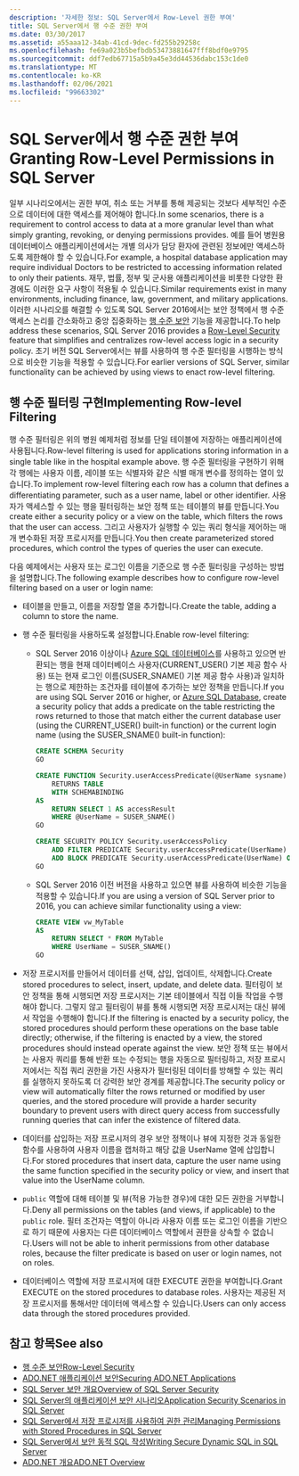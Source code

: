 ```yaml
---
description: '자세한 정보: SQL Server에서 Row-Level 권한 부여'
title: SQL Server에서 행 수준 권한 부여
ms.date: 03/30/2017
ms.assetid: a55aaa12-34ab-41cd-9dec-fd255b29258c
ms.openlocfilehash: fe69a023b5befbdb53473881647fff8bdf0e9795
ms.sourcegitcommit: ddf7edb67715a5b9a45e3dd44536dabc153c1de0
ms.translationtype: MT
ms.contentlocale: ko-KR
ms.lasthandoff: 02/06/2021
ms.locfileid: "99663302"
---
```

# <a name="granting-row-level-permissions-in-sql-server"></a><span data-ttu-id="643b9-103">SQL Server에서 행 수준 권한 부여</span><span class="sxs-lookup"><span data-stu-id="643b9-103">Granting Row-Level Permissions in SQL Server</span></span>

<span data-ttu-id="643b9-104">일부 시나리오에서는 권한 부여, 취소 또는 거부를 통해 제공되는 것보다 세부적인 수준으로 데이터에 대한 액세스를 제어해야 합니다.</span><span class="sxs-lookup"><span data-stu-id="643b9-104">In some scenarios, there is a requirement to control access to data at a more granular level than what simply granting, revoking, or denying permissions provides.</span></span> <span data-ttu-id="643b9-105">예를 들어 병원용 데이터베이스 애플리케이션에서는 개별 의사가 담당 환자에 관련된 정보에만 액세스하도록 제한해야 할 수 있습니다.</span><span class="sxs-lookup"><span data-stu-id="643b9-105">For example, a hospital database application may require individual Doctors to be restricted to accessing information related to only their patients.</span></span> <span data-ttu-id="643b9-106">재무, 법률, 정부 및 군사용 애플리케이션을 비롯한 다양한 환경에도 이러한 요구 사항이 적용될 수 있습니다.</span><span class="sxs-lookup"><span data-stu-id="643b9-106">Similar requirements exist in many environments, including finance, law, government, and military applications.</span></span> <span data-ttu-id="643b9-107">이러한 시나리오를 해결할 수 있도록 SQL Server 2016에서는 보안 정책에서 행 수준 액세스 논리를 간소화하고 중앙 집중화하는 [행 수준 보안](/sql/relational-databases/security/row-level-security) 기능을 제공합니다.</span><span class="sxs-lookup"><span data-stu-id="643b9-107">To help address these scenarios, SQL Server 2016 provides a [Row-Level Security](/sql/relational-databases/security/row-level-security) feature that simplifies and centralizes row-level access logic in a security policy.</span></span> <span data-ttu-id="643b9-108">초기 버전 SQL Server에서는 뷰를 사용하여 행 수준 필터링을 시행하는 방식으로 비슷한 기능을 적용할 수 있습니다.</span><span class="sxs-lookup"><span data-stu-id="643b9-108">For earlier versions of SQL Server, similar functionality can be achieved by using views to enact row-level filtering.</span></span>

## <a name="implementing-row-level-filtering"></a><span data-ttu-id="643b9-109">행 수준 필터링 구현</span><span class="sxs-lookup"><span data-stu-id="643b9-109">Implementing Row-level Filtering</span></span>

<span data-ttu-id="643b9-110">행 수준 필터링은 위의 병원 예제처럼 정보를 단일 테이블에 저장하는 애플리케이션에 사용됩니다.</span><span class="sxs-lookup"><span data-stu-id="643b9-110">Row-level filtering is used for applications storing information in a single table like in the hospital example above.</span></span> <span data-ttu-id="643b9-111">행 수준 필터링을 구현하기 위해 각 행에는 사용자 이름, 레이블 또는 식별자와 같은 식별 매개 변수를 정의하는 열이 있습니다.</span><span class="sxs-lookup"><span data-stu-id="643b9-111">To implement row-level filtering each row has a column that defines a differentiating parameter, such as a user name, label or other identifier.</span></span> <span data-ttu-id="643b9-112">사용자가 액세스할 수 있는 행을 필터링하는 보안 정책 또는 테이블의 뷰를 만듭니다.</span><span class="sxs-lookup"><span data-stu-id="643b9-112">You create either a security policy or a view on the table, which filters the rows that the user can access.</span></span> <span data-ttu-id="643b9-113">그리고 사용자가 실행할 수 있는 쿼리 형식을 제어하는 매개 변수화된 저장 프로시저를 만듭니다.</span><span class="sxs-lookup"><span data-stu-id="643b9-113">You then create parameterized stored procedures, which control the types of queries the user can execute.</span></span>

<span data-ttu-id="643b9-114">다음 예제에서는 사용자 또는 로그인 이름을 기준으로 행 수준 필터링을 구성하는 방법을 설명합니다.</span><span class="sxs-lookup"><span data-stu-id="643b9-114">The following example describes how to configure row-level filtering based on a user or login name:</span></span>

- <span data-ttu-id="643b9-115">테이블을 만들고, 이름을 저장할 열을 추가합니다.</span><span class="sxs-lookup"><span data-stu-id="643b9-115">Create the table, adding a column to store the name.</span></span>

- <span data-ttu-id="643b9-116">행 수준 필터링을 사용하도록 설정합니다.</span><span class="sxs-lookup"><span data-stu-id="643b9-116">Enable row-level filtering:</span></span>

  - <span data-ttu-id="643b9-117">SQL Server 2016 이상이나 [Azure SQL 데이터베이스](/azure/sql-database/)를 사용하고 있으면 반환되는 행을 현재 데이터베이스 사용자(CURRENT_USER() 기본 제공 함수 사용) 또는 현재 로그인 이름(SUSER_SNAME() 기본 제공 함수 사용)과 일치하는 행으로 제한하는 조건자를 테이블에 추가하는 보안 정책을 만듭니다.</span><span class="sxs-lookup"><span data-stu-id="643b9-117">If you are using SQL Server 2016 or higher, or [Azure SQL Database](/azure/sql-database/), create a security policy that adds a predicate on the table restricting the rows returned to those that match either the current database user (using the CURRENT_USER() built-in function) or the current login name (using the SUSER_SNAME() built-in function):</span></span>

      ```sql
      CREATE SCHEMA Security
      GO

      CREATE FUNCTION Security.userAccessPredicate(@UserName sysname)
          RETURNS TABLE
          WITH SCHEMABINDING
      AS
          RETURN SELECT 1 AS accessResult
          WHERE @UserName = SUSER_SNAME()
      GO

      CREATE SECURITY POLICY Security.userAccessPolicy
          ADD FILTER PREDICATE Security.userAccessPredicate(UserName) ON dbo.MyTable,
          ADD BLOCK PREDICATE Security.userAccessPredicate(UserName) ON dbo.MyTable
      GO
      ```

  - <span data-ttu-id="643b9-118">SQL Server 2016 이전 버전을 사용하고 있으면 뷰를 사용하여 비슷한 기능을 적용할 수 있습니다.</span><span class="sxs-lookup"><span data-stu-id="643b9-118">If you are using a version of SQL Server prior to 2016, you can achieve similar functionality using a view:</span></span>

      ```sql
      CREATE VIEW vw_MyTable
      AS
          RETURN SELECT * FROM MyTable
          WHERE UserName = SUSER_SNAME()
      GO
      ```

- <span data-ttu-id="643b9-119">저장 프로시저를 만들어서 데이터를 선택, 삽입, 업데이트, 삭제합니다.</span><span class="sxs-lookup"><span data-stu-id="643b9-119">Create stored procedures to select, insert, update, and delete data.</span></span> <span data-ttu-id="643b9-120">필터링이 보안 정책을 통해 시행되면 저장 프로시저는 기본 테이블에서 직접 이들 작업을 수행해야 합니다. 그렇지 않고 필터링이 뷰를 통해 시행되면 저장 프로시저는 대신 뷰에서 작업을 수행해야 합니다.</span><span class="sxs-lookup"><span data-stu-id="643b9-120">If the filtering is enacted by a security policy, the stored procedures should perform these operations on the base table directly; otherwise, if the filtering is enacted by a view, the stored procedures should instead operate against the view.</span></span> <span data-ttu-id="643b9-121">보안 정책 또는 뷰에서는 사용자 쿼리를 통해 반환 또는 수정되는 행을 자동으로 필터링하고, 저장 프로시저에서는 직접 쿼리 권한을 가진 사용자가 필터링된 데이터를 방해할 수 있는 쿼리를 실행하지 못하도록 더 강력한 보안 경계를 제공합니다.</span><span class="sxs-lookup"><span data-stu-id="643b9-121">The security policy or view will automatically filter the rows returned or modified by user queries, and the stored procedure will provide a harder security boundary to prevent users with direct query access from successfully running queries that can infer the existence of filtered data.</span></span>

- <span data-ttu-id="643b9-122">데이터를 삽입하는 저장 프로시저의 경우 보안 정책이나 뷰에 지정한 것과 동일한 함수를 사용하여 사용자 이름을 캡처하고 해당 값을 UserName 열에 삽입합니다.</span><span class="sxs-lookup"><span data-stu-id="643b9-122">For stored procedures that insert data, capture the user name using the same function specified in the security policy or view, and insert that value into the UserName column.</span></span>

- <span data-ttu-id="643b9-123">`public` 역할에 대해 테이블 및 뷰(적용 가능한 경우)에 대한 모든 권한을 거부합니다.</span><span class="sxs-lookup"><span data-stu-id="643b9-123">Deny all permissions on the tables (and views, if applicable) to the `public` role.</span></span> <span data-ttu-id="643b9-124">필터 조건자는 역할이 아니라 사용자 이름 또는 로그인 이름을 기반으로 하기 때문에 사용자는 다른 데이터베이스 역할에서 권한을 상속할 수 없습니다.</span><span class="sxs-lookup"><span data-stu-id="643b9-124">Users will not be able to inherit permissions from other database roles, because the filter predicate is based on user or login names, not on roles.</span></span>

- <span data-ttu-id="643b9-125">데이터베이스 역할에 저장 프로시저에 대한 EXECUTE 권한을 부여합니다.</span><span class="sxs-lookup"><span data-stu-id="643b9-125">Grant EXECUTE on the stored procedures to database roles.</span></span> <span data-ttu-id="643b9-126">사용자는 제공된 저장 프로시저를 통해서만 데이터에 액세스할 수 있습니다.</span><span class="sxs-lookup"><span data-stu-id="643b9-126">Users can only access data through the stored procedures provided.</span></span>

## <a name="see-also"></a><span data-ttu-id="643b9-127">참고 항목</span><span class="sxs-lookup"><span data-stu-id="643b9-127">See also</span></span>

- [<span data-ttu-id="643b9-128">행 수준 보안</span><span class="sxs-lookup"><span data-stu-id="643b9-128">Row-Level Security</span></span>](/sql/relational-databases/security/row-level-security)
- [<span data-ttu-id="643b9-129">ADO.NET 애플리케이션 보안</span><span class="sxs-lookup"><span data-stu-id="643b9-129">Securing ADO.NET Applications</span></span>](../securing-ado-net-applications.md)
- [<span data-ttu-id="643b9-130">SQL Server 보안 개요</span><span class="sxs-lookup"><span data-stu-id="643b9-130">Overview of SQL Server Security</span></span>](overview-of-sql-server-security.md)
- [<span data-ttu-id="643b9-131">SQL Server의 애플리케이션 보안 시나리오</span><span class="sxs-lookup"><span data-stu-id="643b9-131">Application Security Scenarios in SQL Server</span></span>](application-security-scenarios-in-sql-server.md)
- [<span data-ttu-id="643b9-132">SQL Server에서 저장 프로시저를 사용하여 권한 관리</span><span class="sxs-lookup"><span data-stu-id="643b9-132">Managing Permissions with Stored Procedures in SQL Server</span></span>](managing-permissions-with-stored-procedures-in-sql-server.md)
- [<span data-ttu-id="643b9-133">SQL Server에서 보안 동적 SQL 작성</span><span class="sxs-lookup"><span data-stu-id="643b9-133">Writing Secure Dynamic SQL in SQL Server</span></span>](writing-secure-dynamic-sql-in-sql-server.md)
- [<span data-ttu-id="643b9-134">ADO.NET 개요</span><span class="sxs-lookup"><span data-stu-id="643b9-134">ADO.NET Overview</span></span>](../ado-net-overview.md)
